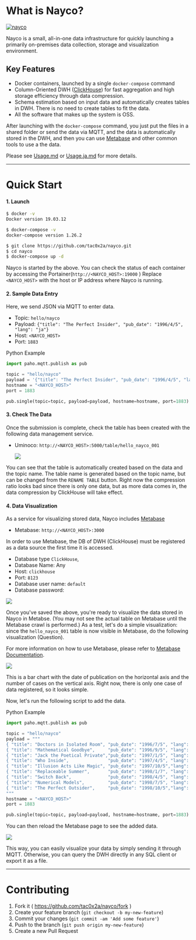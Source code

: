 
# What is Nayco?

[![nayco](./doc/img/nayco.svg)](https://github.com/tac0x2a/nayco)

Nayco is a small, all-in-one data infrastructure for quickly launching a primarily on-premises data collection, storage and visualization environment.

## Key Features
+ Docker containers, launched by a single `docker-compose` command
+ Column-Oriented DWH ([ClickHouse](https://clickhouse.tech/)) for fast aggregation and high storage efficiency through data compression.
+ Schema estimation based on input data and automatically creates tables in DWH. There is no need to create tables to fit the data.
+ All the software that makes up the system is OSS.


After launching with the `docker-compose` command, you just put the files in a shared folder or send the data via MQTT, and the data is automatically stored in the DWH, and then you can use [Metabase](https://www.metabase.com/) and other common tools to use a the data.

Please see [Usage.md](/doc/Usage.md) or [Usage.ja.md](/doc/Usage.ja.md) for more details.

--------------------------------------------------------------------------------
# Quick Start
#### 1. Launch
```sh
$ docker -v
Docker version 19.03.12

$ docker-compose -v
docker-compose version 1.26.2
```

```sh
$ git clone https://github.com/tac0x2a/nayco.git
$ cd nayco
$ docker-compose up -d
```

Nayco is started by the above. You can check the status of each container by accessing the Portainer(`http://<NAYCO_HOST>:19000` )
Replace `<NAYCO_HOST>` with the host or IP address where Nayco is running.

#### 2. Sample Data Entry
Here, we send JSON via MQTT to enter data.

+ Topic: `hello/nayco`
+ Payload: `{"title": "The Perfect Insider", "pub_date": "1996/4/5", "lang": "ja"}`
+ Host: `<NAYCO_HOST>`
+ Port: `1883`


Python Example
```py
import paho.mqtt.publish as pub

topic = "hello/nayco"
payload = '{"title": "The Perfect Insider", "pub_date": "1996/4/5", "lang": "ja"}'
hostname = "<NAYCO_HOST>"
port = 1883

pub.single(topic=topic, payload=payload, hostname=hostname, port=1883)
```


#### 3. Check The Data
Once the submission is complete, check the table has been created with the following data management service.
+ Uminoco: `http://<NAYCO_HOST>:5000/table/hello_nayco_001`

  ![](/doc/img/hello_nayco_table.png)

You can see that the table is automatically created based on the data and the topic name.
The table name is generated based on the topic name, but can be changed from the `RENAME TABLE` button.
Right now the compression ratio looks bad since there is only one data, but as more data comes in, the data compression by ClickHouse will take effect.




#### 4. Data Visualization
As a service for visualizing stored data, Nayco includes [Metabase](https://www.metabase.com/)
+ Metabase: `http://<NAYCO_HOST>:3000`

In order to use Metabase, the DB of DWH (ClickHouse) must be registered as a data source the first time it is accessed.
+ Database type `ClickHouse`,
+ Database Name: Any
+ Host: `clickhouse`
+ Port: `8123`
+ Database user name: `default`
+ Database password: <Empty>

![](/doc/img/metabase_clickhouse.png)

Once you've saved the above, you're ready to visualize the data stored in Nayco in Metabse. (You may not see the actual table on Metabase until the Metabase crawl is performed.)
As a test, let's do a simple visualization: since the `hello_nayco_001` table is now visible in Metabase, do the following visualization (Question).

For more information on how to use Metabase, please refer to [Metabase Documentation](https://www.metabase.com/docs/latest/getting-started.html).

![](/doc/img/metabase_1.png)

This is a bar chart with the date of publication on the horizontal axis and the number of cases on the vertical axis. Right now, there is only one case of data registered, so it looks simple.

Now, let's run the following script to add the data.

Python Example
```py
import paho.mqtt.publish as pub

topic = "hello/nayco"
payload = """
{ "title": "Doctors in Isolated Room", "pub_date": "1996/7/5", "lang": "ja" }
{ "title": "Mathematical Goodbye",     "pub_date": "1996/9/5", "lang": "ja" }
{ "title": "Jack the Poetical Private","pub_date": "1997/1/5", "lang": "ja" }
{ "title": "Who Inside",               "pub_date": "1997/4/5", "lang": "ja" }
{ "title": "Illusion Acts Like Magic", "pub_date": "1997/10/5","lang": "ja" }
{ "title": "Replaceable Summer",       "pub_date": "1998/1/7", "lang": "ja" }
{ "title": "Switch Back",              "pub_date": "1998/4/5", "lang": "ja" }
{ "title": "Numerical Models",         "pub_date": "1998/7/5", "lang": "ja" }
{ "title": "The Perfect Outsider",     "pub_date": "1998/10/5","lang": "ja" }
"""
hostname = "<NAYCO_HOST>"
port = 1883

pub.single(topic=topic, payload=payload, hostname=hostname, port=1883)
```

You can then reload the Metabase page to see the added data.

![](/doc/img/metabase_10.png)


This way, you can easily visualize your data by simply sending it through MQTT. Otherwise, you can query the DWH directly in any SQL client or export it as a file.

----------------------------------------
# Contributing
1. Fork it ( https://github.com/tac0x2a/nayco/fork )
2. Create your feature branch (`git checkout -b my-new-feature`)
3. Commit your changes (`git commit -am 'Add some feature'`)
4. Push to the branch (`git push origin my-new-feature`)
5. Create a new Pull Request